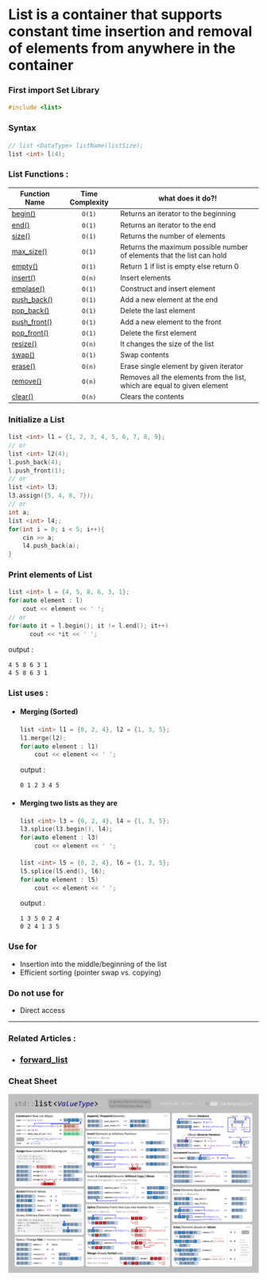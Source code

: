 # **List** is a container that supports constant time insertion and removal of elements from anywhere in the container

### First import Set Library
```cpp
#include <list>
```

### Syntax 
  ```cpp
  // list <DataType> listName(listSize);
  list <int> l(4);
  ```
  
### List Functions :
 | Function Name | Time Complexity | what does it do?! |
|--------------|:-----------------:|----------------------|
|[begin()](https://en.cppreference.com/w/cpp/container/list/begin) | `O(1)` | Returns an iterator to the beginning |
|[end()](https://en.cppreference.com/w/cpp/container/list/end) | `O(1)` | Returns an iterator to the end |
|[size()](https://www.javatpoint.com/post/cpp-list-max_size-function) | `O(1)` | Returns the number of elements |
|[max_size()](https://www.geeksforgeeks.org/list-max_size-function-in-c-stl/) | `O(1)` | Returns the maximum possible number of elements that the list can hold |
|[empty()](https://www.javatpoint.com/post/cpp-list-empty-function) | `O(1)` | Return 1 if list is empty else return 0 |
|[insert()](https://en.cppreference.com/w/cpp/container/list/insert) | `O(n)` | Insert elements |
|[emplase()](https://www.geeksforgeeks.org/list-emplace-function-in-c-stl/) | `O(1)` | Construct and insert element |
|[push_back()](https://www.geeksforgeeks.org/list-push_back-function-in-c-stl/) | `O(1)` | Add a new element at the end |
|[pop_back()](https://www.geeksforgeeks.org/list-pop_back-function-in-c-stl/) | `O(1)` | Delete the last element |
|[push_front()](https://www.geeksforgeeks.org/list-push_front-function-in-c-stl/) | `O(1)` | Add a new element to the front |
|[pop_front()](https://www.geeksforgeeks.org/list-pop_front-function-in-c-stl/) | `O(1)` | Delete the first element |
|[resize()](https://www.javatpoint.com/post/cpp-list-resize-function) | `O(n)` | It changes the size of the list |
|[swap()](https://www.geeksforgeeks.org/listswap-c-stl/) | `O(1)` | Swap contents |
|[erase()](https://en.cppreference.com/w/cpp/container/list/erase) | `O(n)` | Erase single element by given iterator |
|[remove()](https://www.geeksforgeeks.org/list-remove-function-in-c-stl/) | `O(n)` | Removes all the elements from the list, which are equal to given element |
|[clear()](https://www.geeksforgeeks.org/listclear-c-stl/) | `O(n)` | Clears the contents |

### Initialize a List
  ```cpp
  list <int> l1 = {1, 2, 3, 4, 5, 6, 7, 8, 9};
  // or
  list <int> l2(4);
  l.push_back(4);
  l.push_front(1);
  // or
  list <int> l3;
  l3.assign({5, 4, 8, 7});
  // or
  int a;
  list <int> l4;;
  for(int i = 0; i < 5; i++){
      cin >> a;
      l4.push_back(a);
  }
  ```
### Print elements of List
  ```cpp
  list <int> l = {4, 5, 8, 6, 3, 1};
  for(auto element : l)
      cout << element << ' ';
  // or
  for(auto it = l.begin(); it != l.end(); it++)
        cout << *it << ' ';
  ```
  output : 
  ```
  4 5 8 6 3 1
  4 5 8 6 3 1
  ```
### List uses :
  - #### Merging (Sorted)
    ```cpp
    list <int> l1 = {0, 2, 4}, l2 = {1, 3, 5};
    l1.merge(l2);
    for(auto element : l1)
        cout << element << ' ';
    ```
    output : 
    ```
    0 1 2 3 4 5
    ```
  - #### Merging two lists as they are
    ```cpp
    list <int> l3 = {0, 2, 4}, l4 = {1, 3, 5};
    l3.splice(l3.begin(), l4);
    for(auto element : l3)
        cout << element << ' ';

    list <int> l5 = {0, 2, 4}, l6 = {1, 3, 5};
    l5.splice(l5.end(), l6);
    for(auto element : l5)
        cout << element << ' ';
    ```
    output : 
    ```
    1 3 5 0 2 4
    0 2 4 1 3 5
    ```
    
### Use for
  - Insertion into the middle/beginning of the list
  - Efficient sorting (pointer swap vs. copying)

### Do not use for
  - Direct access

----
### Related Articles :
  - ### [forward_list](https://cplusplus.com/reference/forward_list/forward_list/)

### Cheat Sheet
![ListCheatSheet](../Images/list.png)
